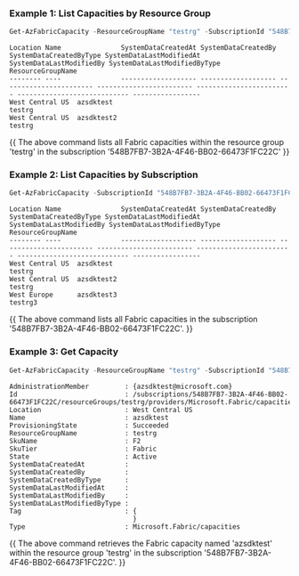 ### Example 1: List Capacities by Resource Group
```powershell
Get-AzFabricCapacity -ResourceGroupName "testrg" -SubscriptionId "548B7FB7-3B2A-4F46-BB02-66473F1FC22C"
```

```output
Location Name               SystemDataCreatedAt SystemDataCreatedBy SystemDataCreatedByType SystemDataLastModifiedAt SystemDataLastModifiedBy SystemDataLastModifiedByType ResourceGroupName
-------- ----               ------------------- ------------------- ----------------------- ------------------------ ------------------------ ---------------------------- -----------------
West Central US  azsdktest                                                                                                                                                       testrg
West Central US  azsdktest2                                                                                                                                                      testrg
```

{{ The above command lists all Fabric capacities within the resource group 'testrg' in the subscription '548B7FB7-3B2A-4F46-BB02-66473F1FC22C' }}

### Example 2: List Capacities by Subscription
```powershell
Get-AzFabricCapacity -SubscriptionId "548B7FB7-3B2A-4F46-BB02-66473F1FC22C"
```

```output
Location Name               SystemDataCreatedAt SystemDataCreatedBy SystemDataCreatedByType SystemDataLastModifiedAt SystemDataLastModifiedBy SystemDataLastModifiedByType ResourceGroupName
-------- ----               ------------------- ------------------- ----------------------- ------------------------ ------------------------ ---------------------------- -----------------
West Central US  azsdktest                                                                                                                                                       testrg
West Central US  azsdktest2                                                                                                                                                      testrg
West Europe      azsdktest3                                                                                                                                                      testrg3
```

{{ The above command lists all Fabric capacities in the subscription '548B7FB7-3B2A-4F46-BB02-66473F1FC22C'. }}


### Example 3: Get Capacity
```powershell
Get-AzFabricCapacity -ResourceGroupName "testrg" -SubscriptionId "548B7FB7-3B2A-4F46-BB02-66473F1FC22C" -CapacityName "azsdktest"
```

```output
AdministrationMember         : {azsdktest@microsoft.com}
Id                           : /subscriptions/548B7FB7-3B2A-4F46-BB02-66473F1FC22C/resourceGroups/testrg/providers/Microsoft.Fabric/capacities/azsdktest
Location                     : West Central US
Name                         : azsdktest
ProvisioningState            : Succeeded
ResourceGroupName            : testrg
SkuName                      : F2
SkuTier                      : Fabric
State                        : Active
SystemDataCreatedAt          :
SystemDataCreatedBy          :
SystemDataCreatedByType      :
SystemDataLastModifiedAt     :
SystemDataLastModifiedBy     :
SystemDataLastModifiedByType :
Tag                          : {
                               }
Type                         : Microsoft.Fabric/capacities
```

{{ The above command retrieves the Fabric capacity named 'azsdktest' within the resource group 'testrg' in the subscription '548B7FB7-3B2A-4F46-BB02-66473F1FC22C'. }}